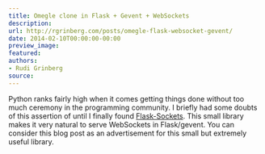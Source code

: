 ```yaml
---
title: Omegle clone in Flask + Gevent + WebSockets
description:
url: http://rgrinberg.com/posts/omegle-flask-websocket-gevent/
date: 2014-02-10T00:00:00-00:00
preview_image:
featured:
authors:
- Rudi Grinberg
source:
---
```


<p>Python ranks fairly high when it comes getting things done without too
much ceremony in the programming community. I briefly had some doubts of
this assertion of until I finally found
<a href="http://kennethreitz.org/introducing-flask-sockets" class="reference external">Flask-Sockets</a>.
This small library makes it very natural to serve WebSockets in
Flask/gevent. You can consider this blog post as an advertisement for
this small but extremely useful library.</p>


